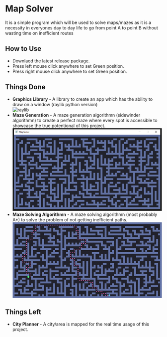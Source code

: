 # Map Solver
It is a simple program which will be used to solve maps/mazes as it is a necessity in everyones day to day life to go from point A to point B without wasting time on inefficient routes

## How to Use
- Downlaod the latest release package.  
- Press left mouse click anywhere to set Green position.  
- Press right mouse click anywhere to set Green position.  

## Things Done
- **Graphics Library** - A library to create an app which has the ability to draw on a window (raylib python version)  
![raylib](https://github.com/raysan5/raylib/blob/master/logo/raylib_180x180.png)   
- **Maze Generation** - A maze generation algorithmn (sidewinder algorithmn) to create a perfect maze where every spot is accessible to showcase the true potentional of this project.
![Maze](https://github.com/Ajesh2/Map-Solver/blob/main/Maze.png)   
- **Maze Solving Algorithmn** - A maze solving algorithmn (most probably A*) to solve the problem of not getting inefficient paths.
![A*](https://github.com/Ajesh2/Map-Solver/blob/main/A_Star.gif)

## Things Left
- **City Planner** - A city/area is mapped for the real time usage of this project.   
